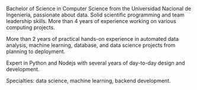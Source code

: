 Bachelor of Science in Computer Science from the Universidad Nacional de Ingenieria, passionate about data. Solid scientific programming and team leadership skills. More than 4 years of experience working on various computing projects.

More than 2 years of practical hands-on experience in automated data analysis, machine learning, database, and data science projects from planning to deployment.

Expert in Python and Nodejs with several years of day-to-day design and development.

Specialties: data science, machine learning, backend development. 
